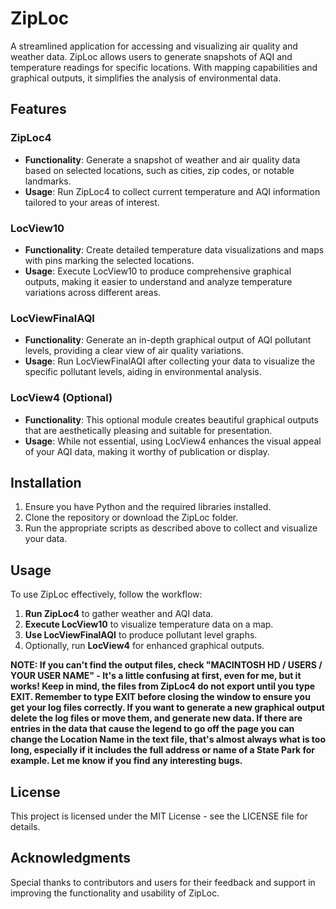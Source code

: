 # ZipLoc

A streamlined application for accessing and visualizing air quality and weather data. ZipLoc allows users to generate snapshots of AQI and temperature readings for specific locations. With mapping capabilities and graphical outputs, it simplifies the analysis of environmental data.

## Features

### ZipLoc4
- **Functionality**: Generate a snapshot of weather and air quality data based on selected locations, such as cities, zip codes, or notable landmarks.
- **Usage**: Run ZipLoc4 to collect current temperature and AQI information tailored to your areas of interest.

### LocView10
- **Functionality**: Create detailed temperature data visualizations and maps with pins marking the selected locations.
- **Usage**: Execute LocView10 to produce comprehensive graphical outputs, making it easier to understand and analyze temperature variations across different areas.

### LocViewFinalAQI
- **Functionality**: Generate an in-depth graphical output of AQI pollutant levels, providing a clear view of air quality variations.
- **Usage**: Run LocViewFinalAQI after collecting your data to visualize the specific pollutant levels, aiding in environmental analysis.

### LocView4 (Optional)
- **Functionality**: This optional module creates beautiful graphical outputs that are aesthetically pleasing and suitable for presentation.
- **Usage**: While not essential, using LocView4 enhances the visual appeal of your AQI data, making it worthy of publication or display.

## Installation

1. Ensure you have Python and the required libraries installed.
2. Clone the repository or download the ZipLoc folder.
3. Run the appropriate scripts as described above to collect and visualize your data.

## Usage

To use ZipLoc effectively, follow the workflow:
1. **Run ZipLoc4** to gather weather and AQI data.
2. **Execute LocView10** to visualize temperature data on a map.
3. **Use LocViewFinalAQI** to produce pollutant level graphs.
4. Optionally, run **LocView4** for enhanced graphical outputs.

**NOTE: If you can't find the output files, check "MACINTOSH HD / USERS / YOUR USER NAME" - It's a little confusing at first, even for me, but it works! Keep in mind, the files from ZipLoc4 do not export until you type EXIT. Remember to type EXIT before closing the window to ensure you get your log files correctly. If you want to generate a new graphical output delete the log files or move them, and generate new data. If there are entries in the data that cause the legend to go off the page you can change the Location Name in the text file, that's almost always what is too long, especially if it includes the full address or name of a State Park for example. Let me know if you find any interesting bugs.**

## License

This project is licensed under the MIT License - see the LICENSE file for details.

## Acknowledgments

Special thanks to contributors and users for their feedback and support in improving the functionality and usability of ZipLoc.

